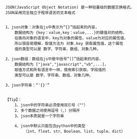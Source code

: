 ﻿


    JSON(JavaScript Object Notation) 是一种轻量级的数据交换格式。
    JSON采用完全独立于程序语言的文本格式


    1、json对象：对象在js中表示为“{}”括起来的内容，
        数据结构为 {key：value,key：value,...}的键值对的结构，
        在面向对象的语言中，key为对象的属性，value为对应的属性值，
        所以很容易理解，取值方法为 对象.key 获取属性值，这个属性
        值的类型可以是 数字、字符串、数组、对象几种。

    2、json数组：数组在js中是中括号“[]”括起来的内容，
        数据结构为 ["java","javascript","vb",...]，
        取值方式和所有语言中一样，使用索引获取，字段值的
        类型可以是 数字、字符串、数组、对象几种。

    3、json字符串：“'{}'”


    【Tip】：
        1、json中的字符串必须使用双引号（""）
        2、多个数据之间使用逗号（,）分隔开
        3、json本质就是一个字符串

        4、json中默认只能包含python中的类型
            （int、float、str、Boolean、list、tuple、dict）

